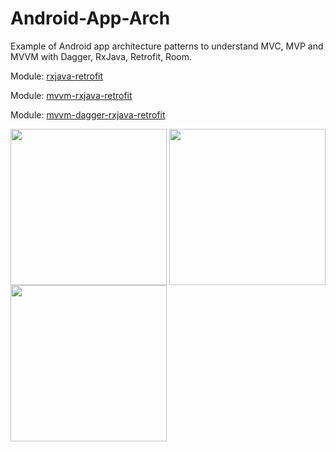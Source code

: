 # Android-App-Arch
Example of Android app architecture patterns to understand MVC, MVP and MVVM with Dagger, RxJava, Retrofit, Room.

Module: [rxjava-retrofit](https://github.com/phjethva/Android-App-Arch/tree/master/rxjava-retrofit)

Module: [mvvm-rxjava-retrofit](https://github.com/phjethva/Android-App-Arch/tree/master/mvvm-rxjava-retrofit)

Module: [mvvm-dagger-rxjava-retrofit](https://github.com/phjethva/Android-App-Arch/tree/master/mvvm-dagger-rxjava-retrofit)

<img align="center" src="http://www.pjetapps.com/api-tutorials/images/github/mvvm_rxjava_retrofit/ss_login.PNG" width="250"> <img align="center" src="http://www.pjetapps.com/api-tutorials/images/github/mvvm_rxjava_retrofit/ss_main_01.PNG" width="250"> <img align="center" src="http://www.pjetapps.com/api-tutorials/images/github/mvvm_rxjava_retrofit/ss_main_02.PNG" width="250">

